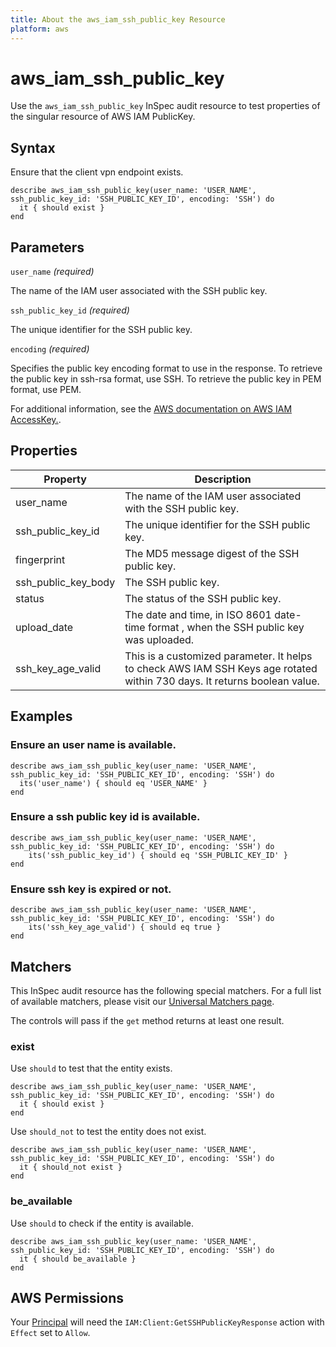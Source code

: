 ```yaml
---
title: About the aws_iam_ssh_public_key Resource
platform: aws
---
```


# aws_iam_ssh_public_key

Use the `aws_iam_ssh_public_key` InSpec audit resource to test properties of the singular resource of AWS IAM PublicKey.

## Syntax

Ensure that the client vpn endpoint exists.

    describe aws_iam_ssh_public_key(user_name: 'USER_NAME', ssh_public_key_id: 'SSH_PUBLIC_KEY_ID', encoding: 'SSH') do
      it { should exist }
    end

## Parameters

`user_name` _(required)_

The name of the IAM user associated with the SSH public key.

`ssh_public_key_id` _(required)_

The unique identifier for the SSH public key.

`encoding` _(required)_

Specifies the public key encoding format to use in the response. To retrieve the public key in ssh-rsa format, use SSH. To retrieve the public key in PEM format, use PEM.

For additional information, see the [AWS documentation on AWS IAM AccessKey.](https://docs.aws.amazon.com/AWSCloudFormation/latest/UserGuide/aws-properties-iam-accesskey.html).

## Properties

| Property | Description |
| --- | --- |
| user_name | The name of the IAM user associated with the SSH public key. |
| ssh_public_key_id | The unique identifier for the SSH public key. |
| fingerprint | The MD5 message digest of the SSH public key. |
| ssh_public_key_body | The SSH public key. |
| status | The status of the SSH public key. |
| upload_date | The date and time, in ISO 8601 date-time format , when the SSH public key was uploaded. |
| ssh_key_age_valid | This is a customized parameter. It helps to check AWS IAM SSH Keys age rotated within 730 days. It returns boolean value. |

## Examples

### Ensure an user name is available.
    describe aws_iam_ssh_public_key(user_name: 'USER_NAME', ssh_public_key_id: 'SSH_PUBLIC_KEY_ID', encoding: 'SSH') do
      its('user_name') { should eq 'USER_NAME' }
    end

### Ensure a ssh public key id is available.
    describe aws_iam_ssh_public_key(user_name: 'USER_NAME', ssh_public_key_id: 'SSH_PUBLIC_KEY_ID', encoding: 'SSH') do
        its('ssh_public_key_id') { should eq 'SSH_PUBLIC_KEY_ID' }
    end

### Ensure ssh key is expired or not.
    describe aws_iam_ssh_public_key(user_name: 'USER_NAME', ssh_public_key_id: 'SSH_PUBLIC_KEY_ID', encoding: 'SSH') do
        its('ssh_key_age_valid') { should eq true }
    end

## Matchers

This InSpec audit resource has the following special matchers. For a full list of available matchers, please visit our [Universal Matchers page](https://www.inspec.io/docs/reference/matchers/).

The controls will pass if the `get` method returns at least one result.

### exist

Use `should` to test that the entity exists.

    describe aws_iam_ssh_public_key(user_name: 'USER_NAME', ssh_public_key_id: 'SSH_PUBLIC_KEY_ID', encoding: 'SSH') do
      it { should exist }
    end

Use `should_not` to test the entity does not exist.

    describe aws_iam_ssh_public_key(user_name: 'USER_NAME', ssh_public_key_id: 'SSH_PUBLIC_KEY_ID', encoding: 'SSH') do
      it { should_not exist }
    end

### be_available

Use `should` to check if the entity is available.

    describe aws_iam_ssh_public_key(user_name: 'USER_NAME', ssh_public_key_id: 'SSH_PUBLIC_KEY_ID', encoding: 'SSH') do
      it { should be_available }
    end

## AWS Permissions

Your [Principal](https://docs.aws.amazon.com/IAM/latest/UserGuide/intro-structure.html#intro-structure-principal) will need the `IAM:Client:GetSSHPublicKeyResponse` action with `Effect` set to `Allow`.